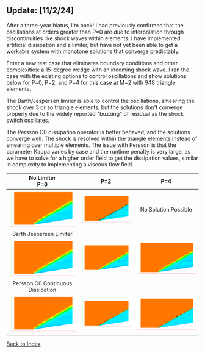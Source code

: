 ## Update: [11/2/24]

After a three-year hiatus, I'm back! I had previously confirmed that the oscillations at orders greater than P=0 are due
to interpolation through discontinuities like shock waves within elements. I have implemented artificial dissipation and
a limiter, but have not yet been able to get a workable system with monotone solutions that converge predictably.

Enter a new test case that eliminates boundary conditions and other complexities: a 15-degree wedge with an incoming
shock wave. I ran the case with the existing options to control oscillations and show solutions below for P=0, P=2, and
P=4 for this case at M=2 with 948 triangle elements.

The Barth/Jespersen limiter is able to control the oscillations, smearing the shock over 3 or so triangle elements, but
the solutions don't converge properly due to the widely reported "buzzing" of residual as the shock switch oscillates.

The Persson C0 dissipation operator is better behaved, and the solutions converge well. The shock is resolved within the
triangle elements instead of smearing over multiple elements. The issue with Persson is that the parameter Kappa varies
by case and the runtime penalty is very large, as we have to solve for a higher order field to get the dissipation
values, similar in complexity to implementing a viscous flow field.

|                    No Limiter<br/>P=0                    |                            P=2                             |                                P=4                                 |
|:----------------------------------------------------------:|:----------------------------------------------------------:|:------------------------------------------------------------------:|
|   ![](../images/M=2-15deg-wedge-P=0-converged-nofilter.PNG)   |   ![](../images/M=2-15deg-wedge-P=2-converged-nofilter.PNG)   |                        No Solution Possible                        |
|                Barth Jespersen Limiter<br/>                |                                                            |                                                                    |
|   ![](../images/M=2-15deg-wedge-P=0-converged-nofilter.PNG)   |   ![](../images/M=2-15deg-wedge-P=2-BarthJ-K5-buzzing.PNG)    |       ![](../images/M=2-15deg-wedge-P=4-BarthJ-K5-buzzing.PNG)        |
|           Persson C0 Continuous Dissipation<br/>           |                                                            |                                                                    |
| ![](../images/M=2-15deg-wedge-P=0-converged-perssonC0-K5.PNG) | ![](../images/M=2-15deg-wedge-P=2-converged-perssonC0-K5.PNG) | ![](../images/M=2-15deg-wedge-P=4-converged-perssonC0-K5.PNG) |



[Back to Index](../CHANGELOG.md)
